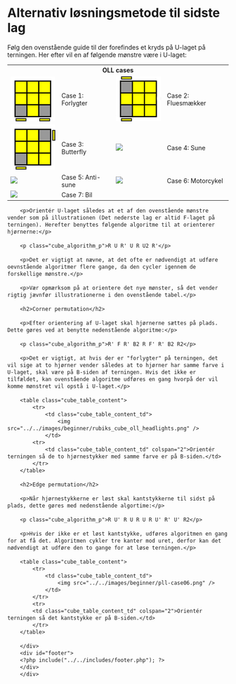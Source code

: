 ﻿# Alternativ løsningsmetode til sidste lag</h1>
Følg den ovenstående guide til der forefindes et kryds på U-laget på terningen. Her efter vil en af følgende mønstre være i U-laget:
		
<table class="cube_table">
	<th colspan="4">OLL cases</th>
	<tr>
		<td class="cube_table_cube_td">
			<img src="../images/beginner/oll-case04.png">
		</td>
		<td class="cube_table_algorithm_td">
			Case 1: Forlygter
		</td>
		<td class="cube_table_cube_td">
			<img src="../images/beginner/oll-case05.png">
		</td>
		<td class="cube_table_algorithm_td">
			Case 2: Fluesmækker
		</td>
	</tr>
	<tr>
		<td class="cube_table_cube_td">
			<img src="../images/beginner/oll-case06.png">
		</td>
		<td class="cube_table_algorithm_td">
			Case 3: Butterfly
		</td>
		<td class="cube_table_cube_td">
			<img src="../../images/beginner/oll-case07.png">
		</td>
		<td class="cube_table_algorithm_td">
			Case 4: Sune
		</td>
	</tr>
	<tr>
		<td class="cube_table_cube_td">
			<img src="../../images/beginner/oll-case08.png">
		</td>
		<td class="cube_table_algorithm_td">
			Case 5: Anti-sune
		</td>
		<td class="cube_table_cube_td">
			<img src="../../images/beginner/oll-case09.png">
		</td>
		<td class="cube_table_algorithm_td">
			Case 6: Motorcykel
		</td>
	</tr>
	<tr>
		<td class="cube_table_cube_td">
			<img src="../../images/beginner/oll-case10.png">
		</td>
		<td class="cube_table_algorithm_td">
			Case 7: Bil
		</td>
	</tr>
</table>
		
		<p>Orientér U-laget således at et af den ovenstående mønstre vender som på illustrationen (Det nederste lag er altid F-laget på terningen). Herefter benyttes følgende algoritme til at orienterer hjørnerne:</p>
		
		<p class="cube_algorithm_p">R U R' U R U2 R'</p>

		<p>Det er vigtigt at nævne, at det ofte er nødvendigt at udføre oevnstående algoritmer flere gange, da den cycler igennem de forskellige mønstre.</p> 
		
		<p>Vær opmærksom på at orientere det nye mønster, så det vender rigtig jævnfør illustrationerne i den ovenstående tabel.</p>
		
		<h2>Corner permutation</h2>
		
		<p>Efter orientering af U-laget skal hjørnerne sættes på plads. Dette gøres ved at benytte nedenstående algoritme:</p>
		
		<p class="cube_algorithm_p">R' F R' B2 R F' R' B2 R2</p>
		
		<p>Det er vigtigt, at hvis der er "forlygter" på terningen, det vil sige at to hjørner vender således at to hjørner har samme farve i U-laget, skal være på B-siden af terningen. Hvis det ikke er tilfældet, kan ovenstående algoritme udføres en gang hvorpå der vil komme mønstret vil opstå i U-laget.</p>
		
		<table class="cube_table_content">		
			<tr>
				<td class="cube_table_content_td">		
					<img src="../../images/beginner/rubiks_cube_oll_headlights.png" />		
				</td>			
			<tr>		
				<td class="cube_table_content_td" colspan="2">Orientér terningen så de to hjørnestykker med samme farve er på B-siden.</td>		
			</tr>		
		</table>
		
		<h2>Edge permutation</h2>
		
		<p>Når hjørnestykkerne er løst skal kantstykkerne til sidst på plads, dette gøres med nedenstående algortime:</p>
		
		<p class="cube_algorithm_p">R U' R U R U R U' R' U' R2</p>
		
		<p>Hvis der ikke er et løst kantstykke, udføres algoritmen en gang for at få det. Algoritmen cykler tre kanter mod uret, derfor kan det nødvendigt at udføre den to gange for at løse terningen.</p>
		
		<table class="cube_table_content">		
			<tr>
				<td class="cube_table_content_td">		
					<img src="../../images/beginner/pll-case06.png" />		
				</td>
			</tr>
			<tr>		
			<td class="cube_table_content_td" colspan="2">Orientér terningen så det kantstykke er på B-siden.</td>		
			</tr>		
		</table>
		
		</div>
		<div id="footer">	
		<?php include("../../includes/footer.php"); ?>
		</div>
		</div>